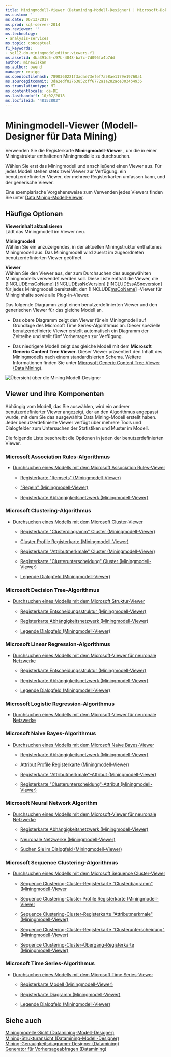 ```yaml
---
title: Miningmodell-Viewer (Datamining-Modell-Designer) | Microsoft-Dokumentation
ms.custom: ''
ms.date: 06/13/2017
ms.prod: sql-server-2014
ms.reviewer: ''
ms.technology:
- analysis-services
ms.topic: conceptual
f1_keywords:
- sql12.dm.miningmodeleditor.viewers.f1
ms.assetid: 4ba391d5-c97b-4848-ba7c-7d096fa4b7dd
author: minewiskan
ms.author: owend
manager: craigg
ms.openlocfilehash: 7890360221f3adae73efef7a58ae1179e19760a1
ms.sourcegitcommit: 3da2edf82763852cff6772a1a282ace3034b4936
ms.translationtype: MT
ms.contentlocale: de-DE
ms.lasthandoff: 10/02/2018
ms.locfileid: "48152803"
---
```

# <a name="mining-model-viewers-data-mining-model-designer"></a>Miningmodell-Viewer (Modell-Designer für Data Mining)
  Verwenden Sie die Registerkarte **Miningmodell-Viewer** , um die in einer Miningstruktur enthaltenen Miningmodelle zu durchsuchen.  
  
 Wählen Sie erst das Miningmodell und anschließend einen Viewer aus. Für jedes Modell stehen stets zwei Viewer zur Verfügung: ein benutzerdefinierter Viewer, der mehrere Registerkarten umfassen kann, und der generische Viewer.  
  
 Eine exemplarische Vorgehensweise zum Verwenden jedes Viewers finden Sie unter [Data Mining-Modell-Viewer](data-mining/data-mining-model-viewers.md).  
  
## <a name="common-options"></a>Häufige Optionen  
 **Viewerinhalt aktualisieren**  
 Lädt das Miningmodell im Viewer neu.  
  
 **Miningmodell**  
 Wählen Sie ein anzuzeigendes, in der aktuellen Miningstruktur enthaltenes Miningmodell aus. Das Miningmodell wird zuerst im zugeordneten benutzerdefinierten Viewer geöffnet.  
  
 **Viewer**  
 Wählen Sie den Viewer aus, der zum Durchsuchen des ausgewählten Miningmodells verwendet werden soll. Diese Liste enthält die Viewer, die [!INCLUDE[msCoName](../includes/msconame-md.md)] [!INCLUDE[ssNoVersion](../includes/ssnoversion-md.md)] [!INCLUDE[ssASnoversion](../includes/ssasnoversion-md.md)] für jedes Miningmodell bereitstellt, den [!INCLUDE[msCoName](../includes/msconame-md.md)] -Viewer für Mininginhalte sowie alle Plug-In-Viewer.  
  
 Das folgende Diagramm zeigt einen benutzerdefinierten Viewer und den generischen Viewer für das gleiche Modell an.  
  
-   Das obere Diagramm zeigt den Viewer für ein Miningmodell auf Grundlage des Microsoft Time Series-Algorithmus an. Dieser spezielle benutzerdefinierte Viewer erstellt automatisch ein Diagramm der Zeitreihe und stellt fünf Vorhersagen zur Verfügung.  
  
-   Das niedrigere Modell zeigt das gleiche Modell mit dem **Microsoft Generic Content Tree Viewer**. Dieser Viewer präsentiert den Inhalt des Miningmodells nach einem standardisierten Schema. Weitere Informationen finden Sie unter [Microsoft Generic Content Tree Viewer &#40;Data Mining&#41;](microsoft-generic-content-tree-viewer-data-mining.md).  
  
 ![Übersicht über die Mining Modell-Designer](media/generic-mining-model-tab1.gif "Überblick über die Mining Modell-Designer")  
  
## <a name="viewers-and-their-components"></a>Viewer und ihre Komponenten  
 Abhängig vom Modell, das Sie auswählen, wird ein anderer benutzerdefinierter Viewer angezeigt, der an den Algorithmus angepasst wurde, mit dem Sie das ausgewählte Data Mining-Modell erstellt haben. Jeder benutzerdefinierte Viewer verfügt über mehrere Tools und Dialogfelder zum Untersuchen der Statistiken und Muster im Modell.  
  
 Die folgende Liste beschreibt die Optionen in jeden der benutzerdefinierten Viewer.  
  
### <a name="microsoft-association-rules-algorithm"></a>Microsoft Association Rules-Algorithmus  
  
-   [Durchsuchen eines Modells mit dem Microsoft Association Rules-Viewer](data-mining/browse-a-model-using-the-microsoft-association-rules-viewer.md)  
  
    -   [Registerkarte "Itemsets" &#40;Miningmodell-Viewer&#41;](itemsets-tab-mining-model-viewer.md)  
  
    -   ["Regeln" &#40;Miningmodell-Viewer&#41;](rules-tab-mining-model-viewer.md)  
  
    -   [Registerkarte Abhängigkeitsnetzwerk &#40;Miningmodell-Viewer&#41;](dependency-network-tab-mining-model-viewer.md)  
  
### <a name="microsoft-clustering-algorithm"></a>Microsoft Clustering-Algorithmus  
  
-   [Durchsuchen eines Modells mit dem Microsoft Cluster-Viewer](data-mining/browse-a-model-using-the-microsoft-cluster-viewer.md)  
  
    -   [Registerkarte "Clusterdiagramm" Cluster &#40;Miningmodell-Viewer&#41;](cluster-diagram-tab-mining-model-viewer.md)  
  
    -   [Cluster Profile Registerkarte &#40;Miningmodell-Viewer&#41;](cluster-profiles-tab-mining-model-viewer.md)  
  
    -   [Registerkarte "Attributmerkmale" Cluster &#40;Miningmodell-Viewer&#41;](cluster-characteristics-tab-mining-model-viewer.md)  
  
    -   [Registerkarte "Clusterunterscheidung" Cluster &#40;Miningmodell-Viewer&#41;](cluster-discrimination-tab-mining-model-viewer.md)  
  
    -   [Legende Dialogfeld &#40;Miningmodell-Viewer&#41;](mining-legend-dialog-box-mining-model-viewer.md)  
  
### <a name="microsoft-decision-tree-algorithm"></a>Microsoft Decision Tree-Algorithmus  
  
-   [Durchsuchen eines Modells mit dem Microsoft Struktur-Viewer](data-mining/browse-a-model-using-the-microsoft-tree-viewer.md)  
  
    -   [Registerkarte Entscheidungsstruktur &#40;Miningmodell-Viewer&#41;](decision-tree-tab-mining-model-viewer.md)  
  
    -   [Registerkarte Abhängigkeitsnetzwerk &#40;Miningmodell-Viewer&#41;](dependency-network-tab-mining-model-viewer.md)  
  
    -   [Legende Dialogfeld &#40;Miningmodell-Viewer&#41;](mining-legend-dialog-box-mining-model-viewer.md)  
  
### <a name="microsoft-linear-regression-algorithm"></a>Microsoft Linear Regression-Algorithmus  
  
-   [Durchsuchen eines Modells mit dem Microsoft-Viewer für neuronale Netzwerke](data-mining/browse-a-model-using-the-microsoft-neural-network-viewer.md)  
  
    -   [Registerkarte Entscheidungsstruktur &#40;Miningmodell-Viewer&#41;](decision-tree-tab-mining-model-viewer.md)  
  
    -   [Registerkarte Abhängigkeitsnetzwerk &#40;Miningmodell-Viewer&#41;](dependency-network-tab-mining-model-viewer.md)  
  
    -   [Legende Dialogfeld &#40;Miningmodell-Viewer&#41;](mining-legend-dialog-box-mining-model-viewer.md)  
  
### <a name="microsoft-logistic-regression-algorithm"></a>Microsoft Logistic Regression-Algorithmus  
  
-   [Durchsuchen eines Modells mit dem Microsoft-Viewer für neuronale Netzwerke](data-mining/browse-a-model-using-the-microsoft-neural-network-viewer.md)  
  
### <a name="microsoft-nave-bayes-algorithm"></a>Microsoft Naive Bayes-Algorithmus  
  
-   [Durchsuchen eines Modells mit dem Microsoft Naive Bayes-Viewer](data-mining/browse-a-model-using-the-microsoft-naive-bayes-viewer.md)  
  
    -   [Registerkarte Abhängigkeitsnetzwerk &#40;Miningmodell-Viewer&#41;](dependency-network-tab-mining-model-viewer.md)  
  
    -   [Attribut Profile Registerkarte &#40;Miningmodell-Viewer&#41;](attribute-profiles-tab-mining-model-viewer.md)  
  
    -   [Registerkarte "Attributmerkmale"-Attribut &#40;Miningmodell-Viewer&#41;](attribute-characteristics-tab-mining-model-viewer.md)  
  
    -   [Registerkarte "Clusterunterscheidung"-Attribut &#40;Miningmodell-Viewer&#41;](attribute-discrimination-tab-mining-model-viewer.md)  
  
### <a name="microsoft-neural-network-algorithm"></a>Microsoft Neural Network Algorithm  
  
-   [Durchsuchen eines Modells mit dem Microsoft-Viewer für neuronale Netzwerke](data-mining/browse-a-model-using-the-microsoft-neural-network-viewer.md)  
  
    -   [Registerkarte Abhängigkeitsnetzwerk &#40;Miningmodell-Viewer&#41;](dependency-network-tab-mining-model-viewer.md)  
  
    -   [Neuronale Netzwerke &#40;Miningmodell-Viewer&#41;](neural-network-mining-model-viewer.md)  
  
    -   [Suchen Sie im Dialogfeld &#40;Miningmodell-Viewer&#41;](find-node-dialog-box-mining-model-viewer.md)  
  
### <a name="microsoft-sequence-clustering-algorithm"></a>Microsoft Sequence Clustering-Algorithmus  
  
-   [Durchsuchen eines Modells mit dem Microsoft Sequence Cluster-Viewer](data-mining/browse-a-model-using-the-microsoft-sequence-cluster-viewer.md)  
  
    -   [Sequence Clustering-Cluster-Registerkarte "Clusterdiagramm" &#40;Miningmodell-Viewer](sequence-clustering-cluster-diagram-tab-mining-model-viewer.md)  
  
    -   [Sequence Clustering-Cluster Profile Registerkarte &#40;Miningmodell-Viewer](sequence-clustering-cluster-profiles-tab-mining-model-viewer.md)  
  
    -   [Sequence Clustering-Cluster-Registerkarte "Attributmerkmale" &#40;Miningmodell-Viewer&#41;](sequence-clustering-cluster-characteristics-tab-mining-model-viewer.md)  
  
    -   [Sequence Clustering-Cluster-Registerkarte "Clusterunterscheidung" &#40;Miningmodell-Viewer&#41;](sequence-clustering-cluster-discrimination-tab-mining-model-viewer.md)  
  
    -   [Sequence Clustering-Cluster-Übergang-Registerkarte &#40;Miningmodell-Viewer&#41;](sequence-clustering-cluster-transition-tab-mining-model-viewer.md)  
  
### <a name="microsoft-time-series-algorithm"></a>Microsoft Time Series-Algorithmus  
  
-   [Durchsuchen eines Modells mit dem Microsoft Time Series-Viewer](data-mining/browse-a-model-using-the-microsoft-time-series-viewer.md)  
  
    -   [Registerkarte Modell &#40;Miningmodell-Viewer&#41;](model-tab-mining-model-viewers.md)  
  
    -   [Registerkarte Diagramm &#40;Miningmodell-Viewer&#41;](chart-tab-mining-model-viewers.md)  
  
    -   [Legende Dialogfeld &#40;Miningmodell-Viewer&#41;](mining-legend-dialog-box-mining-model-viewer.md)  
  
## <a name="see-also"></a>Siehe auch  
 [Miningmodelle-Sicht &#40;Datamining-Modell-Designer&#41;](mining-models-view-data-mining-model-designer.md)   
 [Mining-Strukturansicht &#40;Datamining-Modell-Designer&#41;](mining-structure-view-data-mining-model-designer.md)   
 [Mining-Genauigkeitsdiagramm-Designer &#40;Datamining&#41;](mining-accuracy-chart-designer-data-mining.md)   
 [Generator für Vorhersageabfragen &#40;Datamining&#41;](prediction-query-builder-data-mining.md)  
  
  
